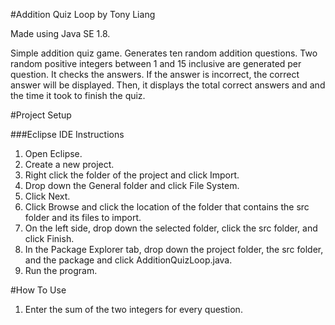 #Addition Quiz Loop by Tony Liang

Made using Java SE 1.8.

Simple addition quiz game. Generates ten random addition questions. Two random positive integers between 1 and 15 inclusive are generated per question. It checks the answers. If the answer is 
incorrect, the correct answer will be displayed. Then, it displays the total correct answers and and the time it took to finish the quiz.

#Project Setup

###Eclipse IDE Instructions
1. Open Eclipse.
2. Create a new project.
3. Right click the folder of the project and click Import.
4. Drop down the General folder and click File System.
5. Click Next.
6. Click Browse and click the location of the folder that contains the src folder and its files to import.
7. On the left side, drop down the selected folder, click the src folder, and click Finish.
8. In the Package Explorer tab, drop down the project folder, the src folder, and the package and click AdditionQuizLoop.java.
9. Run the program.

#How To Use
1. Enter the sum of the two integers for every question.